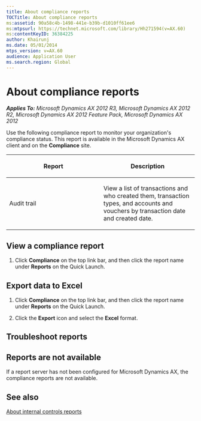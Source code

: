 ```yaml
---
title: About compliance reports
TOCTitle: About compliance reports
ms:assetid: 90a58c4b-1498-441e-b39b-d1010ff61ee6
ms:mtpsurl: https://technet.microsoft.com/library/Hh271594(v=AX.60)
ms:contentKeyID: 36384225
author: Khairunj
ms.date: 05/01/2014
mtps_version: v=AX.60
audience: Application User
ms.search.region: Global
---
```


# About compliance reports 


_**Applies To:** Microsoft Dynamics AX 2012 R3, Microsoft Dynamics AX 2012 R2, Microsoft Dynamics AX 2012 Feature Pack, Microsoft Dynamics AX 2012_

Use the following compliance report to monitor your organization's compliance status. This report is available in the Microsoft Dynamics AX client and on the **Compliance** site.

<table>
<colgroup>
<col style="width: 50%" />
<col style="width: 50%" />
</colgroup>
<thead>
<tr class="header">
<th><p>Report</p></th>
<th><p>Description</p></th>
</tr>
</thead>
<tbody>
<tr class="odd">
<td><p>Audit trail</p></td>
<td><p>View a list of transactions and who created them, transaction types, and accounts and vouchers by transaction date and created date.</p></td>
</tr>
</tbody>
</table>


## View a compliance report

1.  Click **Compliance** on the top link bar, and then click the report name under **Reports** on the Quick Launch.

## Export data to Excel

1.  Click **Compliance** on the top link bar, and then click the report name under **Reports** on the Quick Launch.

2.  Click the **Export** icon and select the **Excel** format.

## Troubleshoot reports

## Reports are not available

If a report server has not been configured for Microsoft Dynamics AX, the compliance reports are not available.

## See also

[About internal controls reports](about-internal-controls-reports.md)

  


